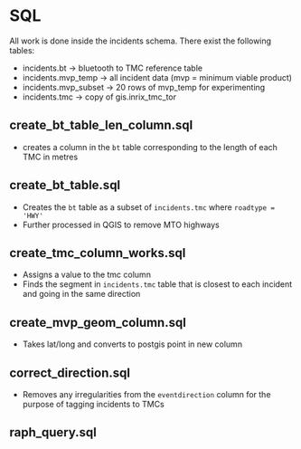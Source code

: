 # SQL

All work is done inside the incidents schema. There exist the following tables:
- incidents.bt → bluetooth to TMC reference table
- incidents.mvp_temp → all incident data (mvp = minimum viable product)
- incidents.mvp_subset → 20 rows of mvp_temp for experimenting
- incidents.tmc → copy of gis.inrix_tmc_tor

## create_bt_table_len_column.sql
- creates a column in the `bt` table corresponding to the length of each TMC in metres

## create_bt_table.sql
- Creates the `bt` table as a subset of `incidents.tmc` where `roadtype = 'HWY'`
- Further processed in QGIS to remove MTO highways

## create_tmc_column_works.sql
- Assigns a value to the tmc column
- Finds the segment in `incidents.tmc` table that is closest to each incident and going in the same direction

## create_mvp_geom_column.sql
- Takes lat/long and converts to postgis point in new column

## correct_direction.sql
- Removes any irregularities from the `eventdirection` column for the purpose of tagging incidents to TMCs

## raph_query.sql





